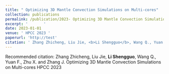 ```yaml
---
title: " Optimizing 3D Mantle Convection Simulations on Multi-cores"
collection: publications
permalink: /publication/2023- Optimizing 3D Mantle Convection Simulations on Multi-cores
excerpt: '       '
date: 2023-01-01
venue: ' HPCC 2023 '
paperurl: 'http://test'
citation: ' Zhang Zhicheng, Liu Jie, <b>Li Shengguo</b>, Wang Q., Yuan F., Zhu X. and Zhang J.  Optimizing 3D Mantle Convection Simulations on Multi-cores HPCC 2023  '
---
```



Recommended citation:  Zhang Zhicheng, Liu Jie, <b>Li Shengguo</b>, Wang Q., Yuan F., Zhu X. and Zhang J.  Optimizing 3D Mantle Convection Simulations on Multi-cores HPCC 2023  